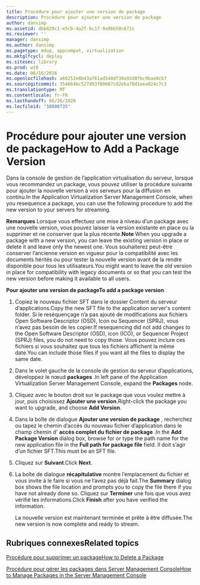 ```yaml
---
title: Procédure pour ajouter une version de package
description: Procédure pour ajouter une version de package
author: dansimp
ms.assetid: dbb829c1-e5cb-4a2f-bc17-9a9bb50c671c
ms.reviewer: ''
manager: dansimp
ms.author: dansimp
ms.pagetype: mdop, appcompat, virtualization
ms.mktglfcycl: deploy
ms.sitesec: library
ms.prod: w10
ms.date: 06/16/2016
ms.openlocfilehash: a60252e8b43af61ad548df30a93d8fbc9bae0cb7
ms.sourcegitcommit: 354664bc527d93f80687cd2eba70d1eea024c7c3
ms.translationtype: MT
ms.contentlocale: fr-FR
ms.lasthandoff: 06/26/2020
ms.locfileid: "10808735"
---
```

# <span data-ttu-id="9bff3-103">Procédure pour ajouter une version de package</span><span class="sxs-lookup"><span data-stu-id="9bff3-103">How to Add a Package Version</span></span>


<span data-ttu-id="9bff3-104">Dans la console de gestion de l’application virtualisation du serveur, lorsque vous recommandez un package, vous pouvez utiliser la procédure suivante pour ajouter la nouvelle version à vos serveurs pour la diffusion en continu.</span><span class="sxs-lookup"><span data-stu-id="9bff3-104">In the Application Virtualization Server Management Console, when you resequence a package, you can use the following procedure to add the new version to your servers for streaming.</span></span>

<span data-ttu-id="9bff3-105">**Remarques**  Lorsque vous effectuez une mise à niveau d’un package avec une nouvelle version, vous pouvez laisser la version existante en place ou la supprimer et ne conserver que la plus récente.</span><span class="sxs-lookup"><span data-stu-id="9bff3-105">**Note** When you upgrade a package with a new version, you can leave the existing version in place or delete it and leave only the newest one.</span></span> <span data-ttu-id="9bff3-106">Vous souhaiterez peut-être conserver l’ancienne version en vigueur pour la compatibilité avec les documents hérités ou pour tester la nouvelle version avant de la rendre disponible pour tous les utilisateurs.</span><span class="sxs-lookup"><span data-stu-id="9bff3-106">You might want to leave the old version in place for compatibility with legacy documents or so that you can test the new version before making it available to all users.</span></span>

 

**<span data-ttu-id="9bff3-107">Pour ajouter une version de package</span><span class="sxs-lookup"><span data-stu-id="9bff3-107">To add a package version</span></span>**

1.  <span data-ttu-id="9bff3-108">Copiez le nouveau fichier SFT dans le dossier Content du serveur d’applications.</span><span class="sxs-lookup"><span data-stu-id="9bff3-108">Copy the new SFT file to the application server's content folder.</span></span> <span data-ttu-id="9bff3-109">Si le reséquençage n’a pas ajouté de modifications aux fichiers Open Software Descriptor (OSD), Icon ou Sequencer (SPRJ), vous n’avez pas besoin de les copier.</span><span class="sxs-lookup"><span data-stu-id="9bff3-109">If resequencing did not add changes to the Open Software Descriptor (OSD), icon (ICO), or Sequencer Project (SPRJ) files, you do not need to copy those.</span></span> <span data-ttu-id="9bff3-110">Vous pouvez inclure ces fichiers si vous souhaitez que tous les fichiers affichent la même date.</span><span class="sxs-lookup"><span data-stu-id="9bff3-110">You can include those files if you want all the files to display the same date.</span></span>

2.  <span data-ttu-id="9bff3-111">Dans le volet gauche de la console de gestion du serveur d’applications, développez le nœud **packages** .</span><span class="sxs-lookup"><span data-stu-id="9bff3-111">In left pane of the Application Virtualization Server Management Console, expand the **Packages** node.</span></span>

3.  <span data-ttu-id="9bff3-112">Cliquez avec le bouton droit sur le package que vous voulez mettre à jour, puis choisissez **Ajouter une version**.</span><span class="sxs-lookup"><span data-stu-id="9bff3-112">Right-click the package you want to upgrade, and choose **Add Version**.</span></span>

4.  <span data-ttu-id="9bff3-113">Dans la boîte de dialogue **Ajouter une version de package** , recherchez ou tapez le chemin d’accès du nouveau fichier d’application dans le champ chemin d' **accès complet du fichier de package** .</span><span class="sxs-lookup"><span data-stu-id="9bff3-113">In the **Add Package Version** dialog box, browse for or type the path name for the new application file in the **Full path for package file** field.</span></span> <span data-ttu-id="9bff3-114">Il doit s’agir d’un fichier SFT.</span><span class="sxs-lookup"><span data-stu-id="9bff3-114">This must be an SFT file.</span></span>

5.  <span data-ttu-id="9bff3-115">Cliquez sur **Suivant**.</span><span class="sxs-lookup"><span data-stu-id="9bff3-115">Click **Next**.</span></span>

6.  <span data-ttu-id="9bff3-116">La boîte de dialogue **récapitulative** montre l’emplacement du fichier et vous invite à le faire si vous ne l’avez pas déjà fait.</span><span class="sxs-lookup"><span data-stu-id="9bff3-116">The **Summary** dialog box shows the file location and prompts you to copy the file there if you have not already done so.</span></span> <span data-ttu-id="9bff3-117">Cliquez sur **Terminer** une fois que vous avez vérifié les informations.</span><span class="sxs-lookup"><span data-stu-id="9bff3-117">Click **Finish** after you have verified the information.</span></span>

    <span data-ttu-id="9bff3-118">La nouvelle version est maintenant terminée et prête à être diffusée.</span><span class="sxs-lookup"><span data-stu-id="9bff3-118">The new version is now complete and ready to stream.</span></span>

## <span data-ttu-id="9bff3-119">Rubriques connexes</span><span class="sxs-lookup"><span data-stu-id="9bff3-119">Related topics</span></span>


[<span data-ttu-id="9bff3-120">Procédure pour supprimer un package</span><span class="sxs-lookup"><span data-stu-id="9bff3-120">How to Delete a Package</span></span>](how-to-delete-a-packageserver.md)

[<span data-ttu-id="9bff3-121">Procédure pour gérer les packages dans Server Management Console</span><span class="sxs-lookup"><span data-stu-id="9bff3-121">How to Manage Packages in the Server Management Console</span></span>](how-to-manage-packages-in-the-server-management-console.md)

 

 





